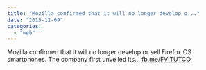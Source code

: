 ```yaml
---
title: "Mozilla confirmed that it will no longer develop o..."
date: "2015-12-09"
categories: 
  - "web"
---
```


Mozilla confirmed that it will no longer develop or sell Firefox OS smartphones. The company first unveiled its... [fb.me/FViTUTCO](http://fb.me/FViTUTCO)
